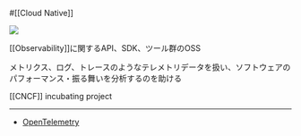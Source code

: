 #[[Cloud Native]]

![](https://opentelemetry.io//img/logos/opentelemetry-horizontal-color.svg)

[[Observability]]に関するAPI、SDK、ツール群のOSS

メトリクス、ログ、トレースのようなテレメトリデータを扱い、ソフトウェアのパフォーマンス・振る舞いを分析するのを助ける

[[CNCF]] incubating project

---

- [OpenTelemetry](https://opentelemetry.io/)